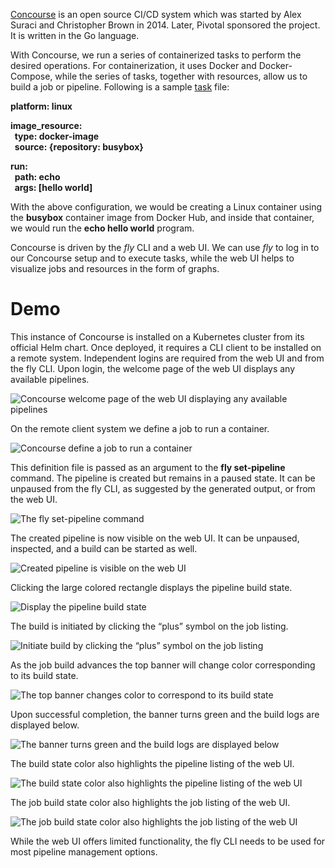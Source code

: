 

[Concourse](https://concourse-ci.org/) is an open source CI/CD system which was started by Alex Suraci and Christopher Brown in 2014. Later, Pivotal sponsored the project. It is written in the Go language.

With Concourse, we run a series of containerized tasks to perform the desired operations. For containerization, it uses Docker and Docker-Compose, while the series of tasks, together with resources, allow us to build a job or pipeline. Following is a sample [task](https://concourse-ci.org/tasks.html) file:

**platform: linux**

**image_resource:  
  type: docker-image  
  source: {repository: busybox}**

**run:  
  path: echo  
  args: [hello world]**

With the above configuration, we would be creating a Linux container using the **busybox** container image from Docker Hub, and inside that container, we would run the **echo hello world** program.

Concourse is driven by the _fly_ CLI and a web UI. We can use _fly_ to log in to our Concourse setup and to execute tasks, while the web UI helps to visualize jobs and resources in the form of graphs.


# Demo


This instance of Concourse is installed on a Kubernetes cluster from its official Helm chart. Once deployed, it requires a CLI client to be installed on a remote system. Independent logins are required from the web UI and from the fly CLI. Upon login, the welcome page of the web UI displays any available pipelines.

![Concourse welcome page of the web UI displaying any available pipelines](https://courses.edx.org/asset-v1:LinuxFoundationX+LFS151.x+2T2023+type@asset+block/Concourse_welcome_page_of_the_web_UI_displaying_any_available_pipelines.png)

On the remote client system we define a job to run a container.

![Concourse define a job to run a container](https://courses.edx.org/asset-v1:LinuxFoundationX+LFS151.x+2T2023+type@asset+block/Concourse_define_a_job_to_run_a_container.png)

This definition file is passed as an argument to the **fly set-pipeline** command. The pipeline is created but remains in a paused state. It can be unpaused from the fly CLI, as suggested by the generated output, or from the web UI.

![The fly set-pipeline command](https://courses.edx.org/asset-v1:LinuxFoundationX+LFS151.x+2T2023+type@asset+block/The_fly_set-pipeline_command.png)

The created pipeline is now visible on the web UI. It can be unpaused, inspected, and a build can be started as well.

![Created pipeline is visible on the web UI](https://courses.edx.org/asset-v1:LinuxFoundationX+LFS151.x+2T2023+type@asset+block/Created_pipeline_is_visible_on_the_web_UI.png)

Clicking the large colored rectangle displays the pipeline build state.

![Display the pipeline build state](https://courses.edx.org/asset-v1:LinuxFoundationX+LFS151.x+2T2023+type@asset+block/Display_the_pipeline_build_state.png)

The build is initiated by clicking the “plus” symbol on the job listing.

![Initiate build by clicking the “plus” symbol on the job listing](https://courses.edx.org/asset-v1:LinuxFoundationX+LFS151.x+2T2023+type@asset+block@Initiate_build_by_clicking_the__plus__symbol_on_the_job_listing_Updated1.png)

As the job build advances the top banner will change color corresponding to its build state.

![The top banner changes color to correspond to its build state](https://courses.edx.org/asset-v1:LinuxFoundationX+LFS151.x+2T2023+type@asset+block/The_top_banner_changes_color_to_correspond_to_its_build_state.png)

Upon successful completion, the banner turns green and the build logs are displayed below.

![The banner turns green and the build logs are displayed below](https://courses.edx.org/asset-v1:LinuxFoundationX+LFS151.x+2T2023+type@asset+block@The_banner_turns_green_and_the_build_logs_are_displayed_below.png)

The build state color also highlights the pipeline listing of the web UI.

![The build state color also highlights the pipeline listing of the web UI](https://courses.edx.org/asset-v1:LinuxFoundationX+LFS151.x+2T2023+type@asset+block@The_banner_turns_green_and_the_build_logs_are_displayed_below.png)

The job build state color also highlights the job listing of the web UI.

![The job build state color also highlights the job listing of the web UI](https://courses.edx.org/asset-v1:LinuxFoundationX+LFS151.x+2T2023+type@asset+block@The_job_build_state_color_also_highlights_the_job_listing_of_the_web_UI.png)

While the web UI offers limited functionality, the fly CLI needs to be used for most pipeline management options.